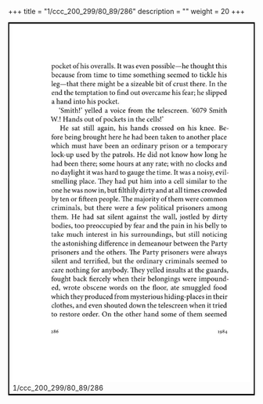 +++
title = "1/ccc_200_299/80_89/286"
description = ""
weight = 20
+++

<table style="border:2px solid black;max-width:800px;max-height:800px;" 
><tr><td><img class="center-fit-jpg"
src="/jpg_/out_jpg_1984__286.jpg"  >1/ccc_200_299/80_89/286</img></td></tr></table>